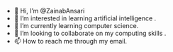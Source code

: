 - 👋 Hi, I’m @ZainabAnsari
- 👀 I’m interested in learning artificial intelligence .
- 🌱 I’m currently learning computer science.
- 💞️ I’m looking to collaborate on my computing skills .
- 📫 How to reach me through my email.

<!---
kathrine366/kathrine366 is a ✨ special ✨ repository because its `README.md` (this file) appears on your GitHub profile.
You can click the Preview link to take a look at your changes.
--->
